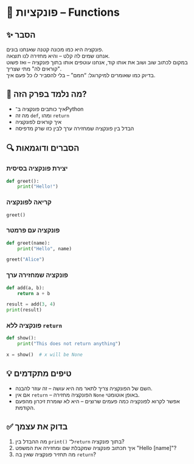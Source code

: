 # 📘 פונקציות – Functions

## ✨ הסבר

פונקציה היא כמו מכונה קטנה שאנחנו בונים.  
אנחנו שמים לה קלט – והיא מחזירה לנו תוצאה.  
במקום לכתוב שוב ושוב את אותו קוד, אנחנו עוטפים אותו בתוך פונקציה – ואז פשוט "קוראים לה" מתי שצריך.  
בדיוק כמו שאומרים למיקרוגל: “חמם” – בלי להסביר לו כל פעם איך.

## 🧠 מה נלמד בפרק הזה?
- איך כותבים פונקציה ב־Python
- מה זה `def`, ומהו `return`
- איך קוראים לפונקציה
- הבדל בין פונקציה שמחזירה ערך לבין כזו שרק מדפיסה

## 🔍 הסברים ודוגמאות

### יצירת פונקציה בסיסית
```python
def greet():
    print("Hello!")
```

### קריאה לפונקציה
```python
greet()
```

### פונקציה עם פרמטר
```python
def greet(name):
    print("Hello", name)

greet("Alice")
```

### פונקציה שמחזירה ערך
```python
def add(a, b):
    return a + b

result = add(3, 4)
print(result)
```

### פונקציה ללא `return`
```python
def show():
    print("This does not return anything")

x = show()  # x will be None
```

## 💡 טיפים מתקדמים

* השם של הפונקציה צריך לתאר מה היא עושה – זה עוזר להבנה.
* אם אין `return` – הפונקציה מחזירה `None` באופן אוטומטי.
* אפשר לקרוא לפונקציה כמה פעמים שרוצים – היא לא שומרת זיכרון מהפעם הקודמת.

## ✅ בדוק את עצמך

1. מה ההבדל בין `print()` ל־`return` בתוך פונקציה?
2. איך תכתוב פונקציה שמקבלת שם ומחזירה את המשפט "Hello [name]"?
3. מה תחזיר פונקציה שאין בה `return`?
